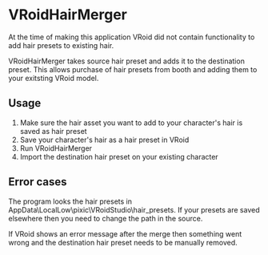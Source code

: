 # VRoidHairMerger

At the time of making this application VRoid did not contain functionality to add hair presets to existing hair.

VRoidHairMerger takes source hair preset and adds it to the destination preset. This allows purchase of hair presets from booth and adding them to your exitsting VRoid model.


## Usage
1. Make sure the hair asset you want to add to your character's hair is saved as hair preset
2. Save your character's hair as a hair preset in VRoid
3. Run VRoidHairMerger
4. Import the destination hair preset on your existing character

## Error cases
The program looks the hair presets in AppData\LocalLow\pixic\VRoidStudio\hair_presets. If your presets are saved elsewhere then you need to change the path in the source.

If VRoid shows an error message after the merge then something went wrong and the destination hair preset needs to be manually removed.

